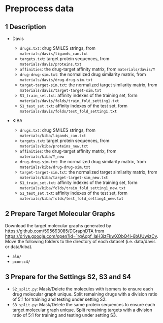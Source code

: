# Preprocess data

## 1 Description
- Davis
    - `drugs.txt`: drug SMILES strings, from `materials/davis/ligands_can.txt`
    - `targets.txt`: target protein sequences, from `materials/davis/proteins.txt`
    - `affinities`: the drug-target affinity matrix, from `materials/davis/Y`
    - `drug-drug-sim.txt`: the normalized drug similarity matrix, from `materials/davis/drug-drug-sim.txt`
    - `target-target-sim.txt`: the normalized target similarity matrix, from `materials/davis/target-target-sim.txt`
    - `S1_train_set.txt`: affinity indexes of the training set, form `materials/davis/folds/train_fold_setting1.txt`
    - `S1_test_set.txt`: affinity indexes of the test set, form `materials/davis/folds/test_fold_setting1.txt`

- KIBA
    - `drugs.txt`: drug SMILES strings, from `materials/kiba/ligands_can.txt`
    - `targets.txt`: target protein sequences, from `materials/kiba/proteins_new.txt`
    - `affinities`: the drug-target affinity matrix, from `materials/kiba/Y_new`
    - `drug-drug-sim.txt`: the normalized drug similarity matrix, from `materials/kiba/drug-drug-sim.txt`
    - `target-target-sim.txt`: the normalized target similarity matrix, from `materials/kiba/target-target-sim_new.txt`
    - `S1_train_set.txt`: affinity indexes of the training set, form `materials/kiba/folds/train_fold_setting1_new.txt`
    - `S1_test_set.txt`: affinity indexes of the test set, form `materials/kiba/folds/test_fold_setting1_new.txt`

## 2 Prepare Target Molecular Graphs
Download the target molecular graphs generated by https://github.com/595693085/DGraphDTA from https://drive.google.com/open?id=1rqAopf_IaH3jzFkwXObQ4i-6bUUwizCv. Move the following folders to the directory of each dataset (i.e. data/davis or data/kiba).
- `aln/`
- `pconsc4/`

## 3 Prepare for the Settings S2, S3 and S4
- `S2_split.py`: Mask/Delete the molecules with isomers to ensure each drug molecular graph unique. Split remaining drugs with a division ratio of 5:1 for training and testing under setting S2.
- `S3_split.py`: Mask/Delete the same protein sequences to ensure each target molecular graph unique. Split remaining targets with a division ratio of 5:1 for training and testing under setting S3.
